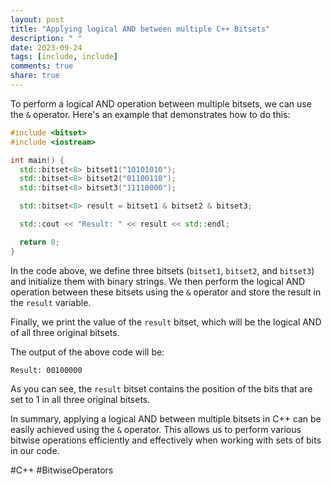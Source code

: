 ```yaml
---
layout: post
title: "Applying logical AND between multiple C++ Bitsets"
description: " "
date: 2023-09-24
tags: [include, include]
comments: true
share: true
---
```


To perform a logical AND operation between multiple bitsets, we can use the `&` operator. Here's an example that demonstrates how to do this:

```cpp
#include <bitset>
#include <iostream>

int main() {
  std::bitset<8> bitset1("10101010");
  std::bitset<8> bitset2("01100110");
  std::bitset<8> bitset3("11110000");

  std::bitset<8> result = bitset1 & bitset2 & bitset3;

  std::cout << "Result: " << result << std::endl;

  return 0;
}
```

In the code above, we define three bitsets (`bitset1`, `bitset2`, and `bitset3`) and initialize them with binary strings. We then perform the logical AND operation between these bitsets using the `&` operator and store the result in the `result` variable.

Finally, we print the value of the `result` bitset, which will be the logical AND of all three original bitsets.

The output of the above code will be:

```
Result: 00100000
```

As you can see, the `result` bitset contains the position of the bits that are set to 1 in all three original bitsets.

In summary, applying a logical AND between multiple bitsets in C++ can be easily achieved using the `&` operator. This allows us to perform various bitwise operations efficiently and effectively when working with sets of bits in our code.

#C++ #BitwiseOperators